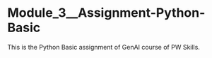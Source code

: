 # Module_3__Assignment-Python-Basic
This is the Python Basic assignment of GenAI course of PW Skills.
